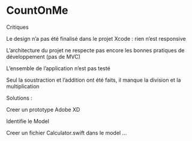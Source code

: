# CountOnMe

Critiques

Le design n’a pas été finalisé dans le projet Xcode : rien n’est responsive 

L’architecture du projet ne respecte pas encore les bonnes pratiques de développement (pas de MVC)

L’ensemble de l’application n’est pas testé

Seul la soustraction et l’addition ont été faits, il manque la division et la multiplication



Solutions :

Creer un prototype  Adobe XD

Identifie  le Model 

Creer un fichier Calculator.swift dans le model 
...
